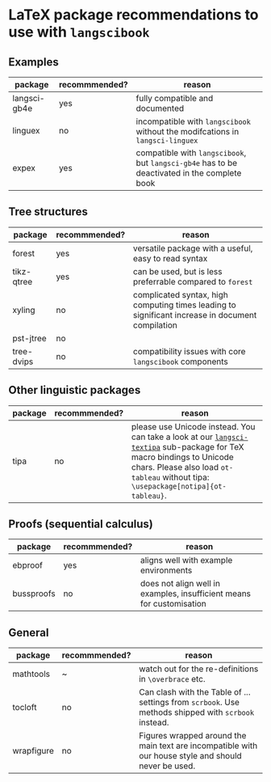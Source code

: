 # LaTeX package recommendations to use with `langscibook`

## Examples
package | recommmended? | reason
-------|--------|---------
langsci-gb4e |  yes | fully compatible and documented
linguex | no | incompatible with `langscibook` without the modifcations in `langsci-linguex`
expex | yes | compatible with `langscibook`, but `langsci-gb4e` has to be deactivated in the complete book

## Tree structures
package | recommmended? | reason
-------|--------|---------
forest | yes | versatile package with a useful, easy to read syntax
tikz-qtree | yes | can be used, but is less preferrable compared to `forest`
xyling | no | complicated syntax, high computing times leading to significant increase in document compilation
pst-jtree | no | 
tree-dvips | no | compatibility issues with core `langscibook` components

## Other linguistic packages
package | recommmended? | reason
-------|--------|---------
tipa | no | please use Unicode instead. You can take a look at our [`langsci-textipa`](https://github.com/langsci/langscibook/blob/master/langsci-textipa.sty) sub-package for TeX macro bindings to Unicode chars. Please also load `ot-tableau` without tipa: `\usepackage[notipa]{ot-tableau}`.

## Proofs (sequential calculus)
package | recommmended? | reason
-------|--------|---------
ebproof | yes | aligns well with example environments
bussproofs | no | does not align well in examples, insufficient means for customisation

## General
package | recommmended? | reason
-------|--------|---------
mathtools | ~ | watch out for the re-definitions in `\overbrace` etc.
tocloft | no | Can clash with the Table of ... settings from `scrbook`. Use methods shipped with `scrbook` instead.
wrapfigure | no | Figures wrapped around the main text are incompatible with our house style and should never be used.
